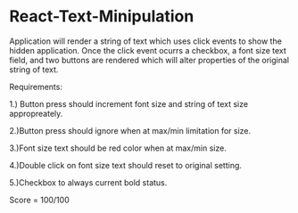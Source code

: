 # React-Text-Minipulation

Application will render a string of text which uses click events to show the hidden application.
Once the click event ocurrs a checkbox, a font size text field, and two buttons are rendered which will alter properties of the original string of text. 

Requirements:

1.) Button press should increment font size and string of text size appropreately. 

2.)Button press should ignore when at max/min limitation for size.

3.)Font size text should be red color when at max/min size.

4.)Double click on font size text should reset to original setting.

5.)Checkbox to always current bold status.


Score = 100/100
